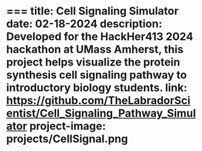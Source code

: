 === 
title: Cell Signaling Simulator
date: 02-18-2024
description: Developed for the HackHer413 2024 hackathon at UMass Amherst, this project helps visualize the protein synthesis cell signaling pathway to introductory biology students.
link: https://github.com/TheLabradorScientist/Cell_Signaling_Pathway_Simulator
project-image: projects/CellSignal.png
===